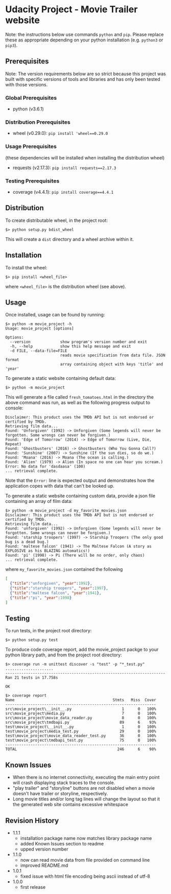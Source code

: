 # Udacity Project - Movie Trailer website

Note: the instructions below use commands ```python``` and ```pip```. Please replace these as appropriate depending on your python installation (e.g. ```python3``` or ```pip3```).

## Prerequisites
Note: The version requirements below are so strict because this project was built with specific versions of tools and libraries and has only been tested with those versions.

### Global Prerequisites
* python (v3.6.1)

### Distribution Prerequisites
* wheel (v0.29.0): ```pip install 'wheel==0.29.0```

### Usage Prerequisites
(these dependencies will be installed when installing the distribution wheel)
* requests (v2.17.3): ```pip install requests==2.17.3```

### Testing Prerequisites
* coverage (v4.4.1): ```pip install coverage==4.4.1```

## Distribution
To create distributable wheel, in the project root:
```
$> python setup.py bdist_wheel
```
This will create a ```dist``` directory and a wheel archive within it.

## Installation
To install the wheel:
```
$> pip install <wheel_file>
```
where ```<wheel_file>``` is the distribution wheel (see above).

## Usage
Once installed, usage can be found by running:
```
$> python -m movie_project -h
Usage: movie_project [options]

Options:
  --version             show program's version number and exit
  -h, --help            show this help message and exit
  -d FILE, --data-file=FILE
                        reads movie specification from data file. JSON format
                        array containing object with keys 'title' and 'year'
```

To generate a static website containing default data:
```
$> python -m movie_project
```

This will generate  a file called ```fresh_tomatoes.html``` in the directory the above command was run, as well as the following progress output to console:

```
Disclaimer: This product uses the TMDb API but is not endorsed or certified by TMDb.
Retrieving film data...
Found: 'Unforgiven' (1992) -> Unforgiven (Some legends will never be forgotten. Some wrongs can never be forgiven.)
Found: 'Edge of Tomorrow' (2014) -> Edge of Tomorrow (Live, Die, Repeat)
Found: 'Ghostbusters' (2016) -> Ghostbusters (Who You Gonna Call?)
Found: 'Sunshine' (2007) -> Sunshine (If the sun dies, so do we.)
Found: 'Moana' (2016) -> Moana (The ocean is calling.)
Found: 'Alien' (1979) -> Alien (In space no one can hear you scream.)
Error: No data for 'dasdaasa' (100)
... retrieval complete.
```
Note that the ```Error:``` line is expected output and demonstrates how the application copes with data that can't be looked up.

To generate a static website containing custom data, provide a json file containing an array of film data:

```
$> python -m movie_project -d my_favorite_movies.json
Disclaimer: This product uses the TMDb API but is not endorsed or certified by TMDb.
Retrieving film data...
Found: 'unforgiven' (1992) -> Unforgiven (Some legends will never be forgotten. Some wrongs can never be forgiven.)
Found: 'starship troopers' (1997) -> Starship Troopers (The only good bug is a dead bug.)
Found: 'maltese falcon' (1941) -> The Maltese Falcon (A story as EXPLOSIVE as his BLAZING automatics!)
Found: 'pi' (1998) -> Pi (There will be no order, only chaos)
... retrieval complete.
```

where ```my_favorite_movies.json``` contained the following

```json
[
  {"title":"unforgiven", "year":1992},
  {"title":"starship troopers", "year":1997},
  {"title":"maltese falcon", "year":1941},
  {"title":"pi", "year":1998}
]
```


## Testing
To run tests, in the project root directory:
```
$> python setup.py test
```

To produce code coverage report, add the movie_project packge to your python library path, and from the project root directory:
```
$> coverage run -m unittest discover -s "test" -p "*_test.py"
.....................
----------------------------------------------------------------------
Ran 21 tests in 17.758s

OK

$> coverage report
Name                                           Stmts   Miss  Cover
------------------------------------------------------------------
src\movie_project\__init__.py                      1      0   100%
src\movie_project\media.py                         7      0   100%
src\movie_project\movie_data_reader.py             8      0   100%
src\movie_project\tmdbapi.py                      89      6    93%
test\movie_project\__init__.py                     1      0   100%
test\movie_project\media_test.py                  29      0   100%
test\movie_project\movie_data_reader_test.py      36      0   100%
test\movie_project\tmdbapi_test.py                75      0   100%
------------------------------------------------------------------
TOTAL                                            246      6    98%
```

## Known Issues
* When there is no internet connectivity, executing the main entry point will crash
displaying stack traces to the console.
* "play trailer" and "storyline" buttons are not disabled when a movie
doesn't have trailer or storyline, respectively.
* Long movie titles and/or long tag lines will change the layout so that it
the generated web site contains excessive whitespace

## Revision History
* 1.1.1
    * installation package name now matches library package name
    * added Known Issues section to readme
    * upped version number
* 1.1.0
    * now can read movie data from file provided on command line
    * improved README.md
* 1.0.1
    * fixed issue with html file encoding being ascii instead of utf-8
* 1.0.0
    * first release
